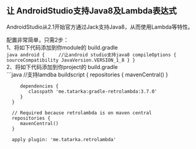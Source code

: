 让 AndroidStudio支持Java8及Lambda表达式
------------

AndroidStudio从2.1开始官方通过Jack支持Java8，从而使用Lambda等特性。

配置非常简单，只需2步：<br/>
    1、将如下代码添加到你module的 build.gradle    <br/>
    ```java
    android {    
      //让android studio支持java8
      compileOptions {
          sourceCompatibility JavaVersion.VERSION_1_8
      }
    }
    ```
    <br/>
    2、将如下代码添加到你project的 build.gradle    <br/>
    ```java
    //支持lamdba
    buildscript {
         repositories {
            mavenCentral()
         }

         dependencies {
            classpath 'me.tatarka:gradle-retrolambda:3.7.0'
         }
      }

      // Required because retrolambda is on maven central
      repositories {
         mavenCentral()
      }

      apply plugin: 'me.tatarka.retrolambda'
  ```
  
